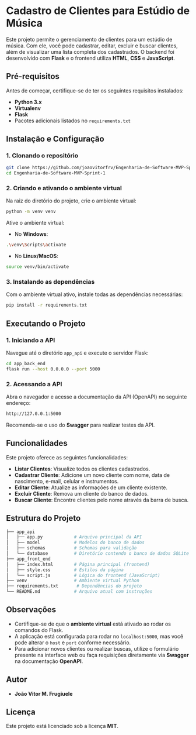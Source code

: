 # Cadastro de Clientes para Estúdio de Música

Este projeto permite o gerenciamento de clientes para um estúdio de música. Com ele, você pode cadastrar, editar, excluir e buscar clientes, além de visualizar uma lista completa dos cadastrados. O backend foi desenvolvido com **Flask** e o frontend utiliza **HTML**, **CSS** e **JavaScript**.

## Pré-requisitos

Antes de começar, certifique-se de ter os seguintes requisitos instalados:

- **Python 3.x**
- **Virtualenv**
- **Flask**
- Pacotes adicionais listados no `requirements.txt`

## Instalação e Configuração

### 1. Clonando o repositório

```bash
git clone https://github.com/joaovitorfrv/Engenharia-de-Software-MVP-Sprint-1
cd Engenharia-de-Software-MVP-Sprint-1
```

### 2. Criando e ativando o ambiente virtual

Na raiz do diretório do projeto, crie o ambiente virtual:

```bash
python -m venv venv
```

Ative o ambiente virtual:

- No **Windows**:

```bash
.\venv\Scripts\activate
```

- No **Linux/MacOS**:

```bash
source venv/bin/activate
```

### 3. Instalando as dependências

Com o ambiente virtual ativo, instale todas as dependências necessárias:

```bash
pip install -r requirements.txt
```

## Executando o Projeto

### 1. Iniciando a API

Navegue até o diretório `app_api` e execute o servidor Flask:

```bash
cd app_back_end
flask run --host 0.0.0.0 --port 5000
```

### 2. Acessando a API

Abra o navegador e acesse a documentação da API (OpenAPI) no seguinte endereço:

```bash
http://127.0.0.1:5000
```

Recomenda-se o uso do **Swagger** para realizar testes da API.

## Funcionalidades

Este projeto oferece as seguintes funcionalidades:

- **Listar Clientes**: Visualize todos os clientes cadastrados.
- **Cadastrar Cliente**: Adicione um novo cliente com nome, data de nascimento, e-mail, celular e instrumentos.
- **Editar Cliente**: Atualize as informações de um cliente existente.
- **Excluir Cliente**: Remova um cliente do banco de dados.
- **Buscar Cliente**: Encontre clientes pelo nome através da barra de busca.

## Estrutura do Projeto

```bash
├── app_api
│   ├── app.py            # Arquivo principal da API
│   ├── model             # Modelos do banco de dados
│   ├── schemas           # Schemas para validação
│   └── database          # Diretório contendo o banco de dados SQLite
├── app_front_end
│   ├── index.html        # Página principal (frontend)
│   ├── style.css         # Estilos da página
│   └── script.js         # Lógica do frontend (JavaScript)
├── venv                  # Ambiente virtual Python
├── requirements.txt       # Dependências do projeto
└── README.md             # Arquivo atual com instruções
```

## Observações

- Certifique-se de que o **ambiente virtual** está ativado ao rodar os comandos do Flask.
- A aplicação está configurada para rodar no `localhost:5000`, mas você pode alterar o `host` e `port` conforme necessário.
- Para adicionar novos clientes ou realizar buscas, utilize o formulário presente na interface web ou faça requisições diretamente via **Swagger** na documentação **OpenAPI**.

## Autor

- **João Vitor M. Frugiuele**

## Licença

Este projeto está licenciado sob a licença **MIT**.
